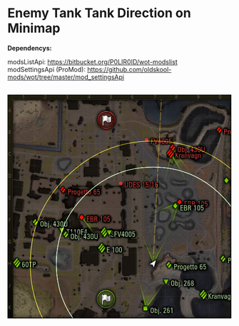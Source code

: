 <h1>Enemy Tank Tank Direction on Minimap</h1>

<b>Dependencys:</b> 

modsListApi: https://bitbucket.org/P0LIR0ID/wot-modslist <br>
modSettingsApi (ProMod): https://github.com/oldskool-mods/wot/tree/master/mod_settingsApi <br>

<br><img src="https://github.com/oldskool-mods/wot/blob/master/mod_minimaptankview/screenshot.png">
